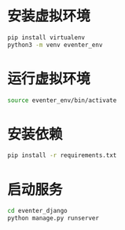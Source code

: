 # 安装虚拟环境
```bash
pip install virtualenv
python3 -m venv eventer_env
```

# 运行虚拟环境
```bash
source eventer_env/bin/activate
```

# 安装依赖
```bash
pip install -r requirements.txt
```

# 启动服务
```bash
cd eventer_django
python manage.py runserver
```
